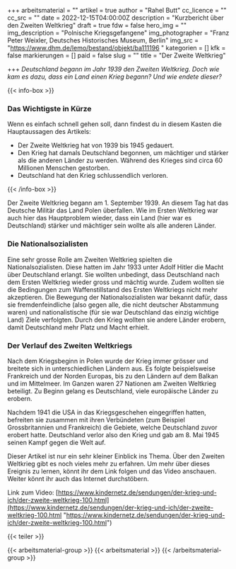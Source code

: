 +++
arbeitsmaterial = ""
artikel = true
author = "Rahel Butt"
cc_licence = ""
cc_src = ""
date = 2022-12-15T04:00:00Z
description = "Kurzbericht über den Zweiten Weltkrieg"
draft = true
fdw = false
hero_img = ""
img_description = "Polnische Kriegsgefangene"
img_photographer = "Franz Peter Weixler, Deutsches Historisches Museum, Berlin"
img_src = "https://www.dhm.de/lemo/bestand/objekt/ba111196 "
kategorien = []
kfk = false
markierungen = []
paid = false
slug = ""
title = "Der Zweite Weltkrieg"

+++
_Deutschland begann im Jahr 1939 den Zweiten Weltkrieg. Doch wie kam es dazu, dass ein Land einen Krieg begann? Und wie endete dieser?_

{{< info-box >}} <h3>Das Wichtigste in Kürze</h3>

<p>Wenn es einfach schnell gehen soll, dann findest du in diesem Kasten die Hauptaussagen des Artikels:</p>

<ul>

<li>Der Zweite Weltkrieg hat von 1939 bis 1945 gedauert.</li>

<li>Den Krieg hat damals Deutschland begonnen, um mächtiger und stärker als die anderen Länder zu werden. Während des Krieges sind circa 60 Millionen Menschen gestorben.</li>

<li>Deutschland hat den Krieg schlussendlich verloren.</li>

</ul> {{< /info-box >}}

Der Zweite Weltkrieg begann am 1. September 1939. An diesem Tag hat das Deutsche Militär das Land Polen überfallen. Wie im Ersten Weltkrieg war auch hier das Hauptproblem wieder, dass ein Land (hier war es Deutschland) stärker und mächtiger sein wollte als alle anderen Länder.

### Die Nationalsozialisten

Eine sehr grosse Rolle am Zweiten Weltkrieg spielten die Nationalsozialisten. Diese hatten im Jahr 1933 unter Adolf Hitler die Macht über Deutschland erlangt. Sie wollten unbedingt, dass Deutschland nach dem Ersten Weltkrieg wieder gross und mächtig wurde. Zudem wollten sie die Bedingungen zum Waffenstillstand des Ersten Weltkriegs nicht mehr akzeptieren. Die Bewegung der Nationalsozialisten war bekannt dafür, dass sie fremdenfeindliche (also gegen alle, die nicht deutscher Abstammung waren) und nationalistische (für sie war Deutschland das einzig wichtige Land) Ziele verfolgten. Durch den Krieg wollten sie andere Länder erobern, damit Deutschland mehr Platz und Macht erhielt.

### Der Verlauf des Zweiten Weltkriegs

Nach dem Kriegsbeginn in Polen wurde der Krieg immer grösser und breitete sich in unterschiedlichen Ländern aus. Es folgte beispielsweise Frankreich und der Norden Europas, bis zu den Ländern auf dem Balkan und im Mittelmeer. Im Ganzen waren 27 Nationen am Zweiten Weltkrieg beteiligt. Zu Beginn gelang es Deutschland, viele europäische Länder zu erobern.

Nachdem 1941 die USA in das Kriegsgeschehen eingegriffen hatten, befreiten sie zusammen mit ihren Verbündeten (zum Beispiel Grossbritannien und Frankreich) die Gebiete, welche Deutschland zuvor erobert hatte. Deutschland verlor also den Krieg und gab am 8. Mai 1945 seinen Kampf gegen die Welt auf.

  
Dieser Artikel ist nur ein sehr kleiner Einblick ins Thema. Über den Zweiten Weltkrieg gibt es noch vieles mehr zu erfahren. Um mehr über dieses Ereignis zu lernen, könnt ihr dem Link folgen und das Video anschauen. Weiter könnt ihr auch das Internet durchstöbern.

Link zum Video: [https://www.kindernetz.de/sendungen/der-krieg-und-ich/der-zweite-weltkrieg-100.html](https://www.kindernetz.de/sendungen/der-krieg-und-ich/der-zweite-weltkrieg-100.html "https://www.kindernetz.de/sendungen/der-krieg-und-ich/der-zweite-weltkrieg-100.html")

{{< teiler >}}

{{< arbeitsmaterial-group >}} {{< arbeitsmaterial >}} {{< /arbeitsmaterial-group >}}